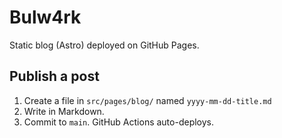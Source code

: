 # Bulw4rk

Static blog (Astro) deployed on GitHub Pages.

## Publish a post
1. Create a file in `src/pages/blog/` named `yyyy-mm-dd-title.md`
2. Write in Markdown.
3. Commit to `main`. GitHub Actions auto-deploys.
